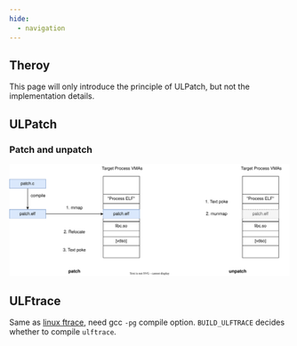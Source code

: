 ```yaml
---
hide:
  - navigation
---
```


## Theroy

This page will only introduce the principle of ULPatch, but not the implementation details.


## ULPatch

### Patch and unpatch

![ulpatch](images/ulpatch.drawio.svg)


## ULFtrace

Same as [linux ftrace](https://www.kernel.org/doc/html/latest/trace/ftrace.html), need gcc `-pg` compile option.
`BUILD_ULFTRACE` decides whether to compile `ulftrace`.

